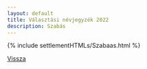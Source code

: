 ```yaml
---
layout: default
title: Választási névjegyzék 2022
description: Szabás
---
```


{% include settlementHTMLs/Szabaas.html %}

[Vissza](../)